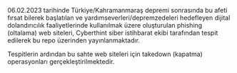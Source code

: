 06.02.2023 tarihinde Türkiye/Kahramanmaraş depremi sonrasında bu afeti fırsat bilerek başlatılan ve yardımseverleri/depremzedeleri hedefleyen dijital dolandırıcılık faaliyetlerinde kullanılmak üzere oluşturulan phishing (oltalama) web siteleri, Cyberthint siber istihbarat ekibi tarafından tespit edilerek bu repo üzerinden yayınlanmaktadır.

Tespitlerin ardından bu sahte web siteleri için takedown (kapatma) operasyonları gerçekleştirilmektedir.
